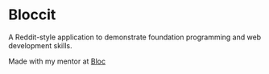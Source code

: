   # Bloccit

A Reddit-style application to demonstrate foundation programming and web development skills.

Made with my mentor at [Bloc](http://bloc.io)
